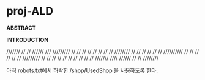 # proj-ALD
**ABSTRACT**

**INTRODUCTION**



 ///////    //      //     //////        ///       /////////
//          //      //   //      //     // //    //
////////    //      //   //      //    //   //   //////////
//    //    //      //   //      //   /////////          //
//    //     //    //    //      //  //      //         // 
///////        ////        //////    //      //  ////////

아직 robots.txt에서 허락한 /shop/UsedShop 을 사용하도록 한다.
